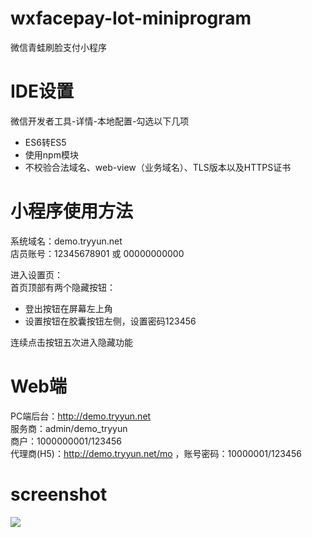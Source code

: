 # wxfacepay-Iot-miniprogram
微信青蛙刷脸支付小程序

# IDE设置
微信开发者工具-详情-本地配置-勾选以下几项
- ES6转ES5
- 使用npm模块
- 不校验合法域名、web-view（业务域名）、TLS版本以及HTTPS证书

# 小程序使用方法
系统域名：demo.tryyun.net  
店员账号：12345678901 或 00000000000

进入设置页：  
首页顶部有两个隐藏按钮：  
- 登出按钮在屏幕左上角
- 设置按钮在胶囊按钮左侧，设置密码123456  

连续点击按钮五次进入隐藏功能

# Web端
PC端后台：http://demo.tryyun.net  
服务商：admin/demo_tryyun  
商户：1000000001/123456  
代理商(H5)：http://demo.tryyun.net/mo ，账号密码：10000001/123456

# screenshot
![](https://images.gitee.com/uploads/images/2020/0526/151809_a7c58577_4857616.jpeg)
